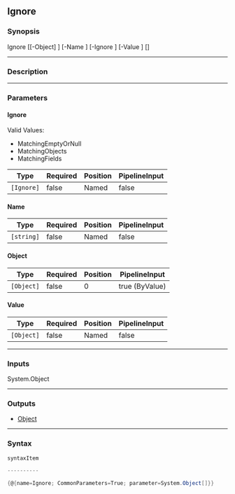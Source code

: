 Ignore
------

### Synopsis

Ignore [[-Object] <Object>] [-Name <string>] [-Ignore <Ignore>] [-Value <Object>] [<CommonParameters>]

---

### Description

---

### Parameters
#### **Ignore**

Valid Values:

* MatchingEmptyOrNull
* MatchingObjects
* MatchingFields

|Type      |Required|Position|PipelineInput|
|----------|--------|--------|-------------|
|`[Ignore]`|false   |Named   |false        |

#### **Name**

|Type      |Required|Position|PipelineInput|
|----------|--------|--------|-------------|
|`[string]`|false   |Named   |false        |

#### **Object**

|Type      |Required|Position|PipelineInput |
|----------|--------|--------|--------------|
|`[Object]`|false   |0       |true (ByValue)|

#### **Value**

|Type      |Required|Position|PipelineInput|
|----------|--------|--------|-------------|
|`[Object]`|false   |Named   |false        |

---

### Inputs
System.Object

---

### Outputs
* [Object](https://learn.microsoft.com/en-us/dotnet/api/System.Object)

---

### Syntax
```PowerShell
syntaxItem
```
```PowerShell
----------
```
```PowerShell
{@{name=Ignore; CommonParameters=True; parameter=System.Object[]}}
```
